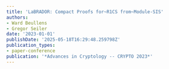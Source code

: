 ```yaml
---
title: 'LaBRADOR: Compact Proofs for~R1CS from~Module-SIS'
authors:
- Ward Beullens
- Gregor Seiler
date: '2023-01-01'
publishDate: '2025-05-18T16:29:48.259798Z'
publication_types:
- paper-conference
publication: '*Advances in Cryptology -- CRYPTO 2023*'
---
```

